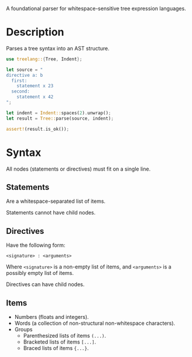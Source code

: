 A foundational parser for whitespace-sensitive tree expression languages.

# Description

Parses a tree syntax into an AST structure.

```rust
use treelang::{Tree, Indent};

let source = "
directive a: b
  first:
    statement x 23
  second:
    statement x 42
";

let indent = Indent::spaces(2).unwrap();
let result = Tree::parse(source, indent);

assert!(result.is_ok());
```

# Syntax

All nodes (statements or directives) must fit on a single line.

## Statements

Are a whitespace-separated list of items.

Statements cannot have child nodes.

## Directives

Have the following form:

```plaintext
<signature> : <arguments>
```

Where `<signature>` is a non-empty list of items, and `<arguments>` is a possibly
empty list of items.

Directives can have child nodes.

## Items

* Numbers (floats and integers).
* Words (a collection of non-structural non-whitespace characters).
* Groups
  * Parenthesized lists of items `(...)`.
  * Bracketed lists of items `[...]`.
  * Braced lists of items `{...}`.